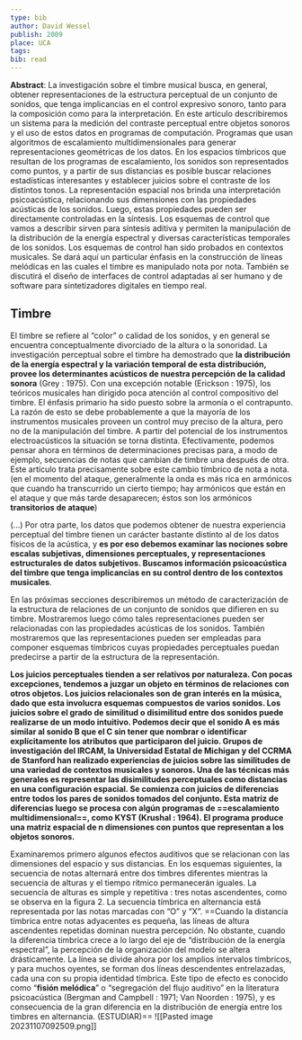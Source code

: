 ```yaml
---
type: bib
author: David Wessel
publish: 2009
place: UCA
tags: 
bib: read
---
```

**Abstract**: La investigación sobre el timbre musical busca, en general, obtener representaciones de la estructura perceptual de un conjunto de sonidos, que tenga implicancias en el control expresivo sonoro, tanto para la composición como para la interpretación. En este artículo describiremos un sistema para la medición del contraste perceptual entre objetos sonoros y el uso de estos datos en programas de computación. Programas que usan algoritmos de escalamiento multidimensionales para generar representaciones geométricas de los datos. En los espacios tímbricos que resultan de los programas de escalamiento, los sonidos son representados como puntos, y a partir de sus distancias es posible buscar relaciones estadísticas interesantes y establecer juicios sobre el contraste de los distintos tonos. La representación espacial nos brinda una interpretación psicoacústica, relacionando sus dimensiones con las propiedades acústicas de los sonidos. Luego, estas propiedades pueden ser directamente controladas en la síntesis. Los esquemas de control que vamos a describir sirven para síntesis aditiva y permiten la manipulación de la distribución de la energía espectral y diversas características temporales de los sonidos. Los esquemas de control han sido probados en contextos musicales. Se dará aquí un particular énfasis en la construcción de líneas melódicas en las cuales el timbre es manipulado nota por nota. También se discutirá el diseño de interfaces de control adaptadas al ser humano y de software para sintetizadores digitales en tiempo real.

## Timbre
El timbre se refiere al “color” o calidad de los sonidos, y en general se encuentra conceptualmente divorciado de la altura o la sonoridad. La investigación perceptual sobre el timbre ha demostrado que **la distribución de la energía espectral y la variación temporal de esta distribución, provee los determinantes acústicos de nuestra percepción de la calidad sonora** (Grey : 1975). Con una excepción notable (Erickson : 1975), los teóricos musicales han dirigido poca atención al control compositivo del timbre. El énfasis primario ha sido puesto sobre la armonía o el contrapunto. La razón de esto se debe probablemente a que la mayoría de los instrumentos musicales proveen un control muy preciso de la altura, pero no de la manipulación del timbre. A partir del potencial de los instrumentos electroacústicos la situación se torna distinta. Efectivamente, podemos pensar ahora en términos de determinaciones precisas para, a modo de ejemplo, secuencias de notas que cambian de timbre una después de otra. Este artículo trata precisamente sobre este cambio tímbrico de nota a nota. (en el momento del ataque, generalmente la onda es más rica en armónicos que cuando ha transcurrido un cierto tiempo; hay armónicos que están en el ataque y que más tarde desaparecen; éstos son los armónicos **transitorios de ataque**)

(...) Por otra parte, los datos que podemos obtener de nuestra experiencia perceptual del timbre tienen un carácter bastante distinto al de los datos físicos de la acústica, y **es por eso debemos examinar las nociones sobre escalas subjetivas, dimensiones perceptuales, y representaciones estructurales de datos subjetivos. Buscamos información psicoacústica del timbre que tenga implicancias en su control dentro de los contextos musicales**.

En las próximas secciones describiremos un método de caracterización de la estructura de relaciones de un conjunto de sonidos que difieren en su timbre. Mostraremos luego cómo tales representaciones pueden ser relacionadas con las propiedades acústicas de los sonidos. También mostraremos que las representaciones pueden ser empleadas para componer esquemas tímbricos cuyas propiedades perceptuales puedan predecirse a partir de la estructura de la representación.

**Los juicios perceptuales tienden a ser relativos por naturaleza. Con pocas excepciones, tendemos a juzgar un objeto en términos de relaciones con otros objetos. Los juicios relacionales son de gran interés en la música, dado que esta involucra esquemas compuestos de varios sonidos. Los juicios sobre el grado de similitud o disimilitud entre dos sonidos puede realizarse de un modo intuitivo. Podemos decir que el sonido A es más similar al sonido B que el C sin tener que nombrar o identificar explícitamente los atributos que participaron del juicio. Grupos de investigación del IRCAM, la Universidad Estatal de Michigan y del CCRMA de Stanford han realizado experiencias de juicios sobre las similitudes de una variedad de contextos musicales y sonoros. Una de las técnicas más generales es representar las disimilitudes perceptuales como distancias en una configuración espacial. Se comienza con juicios de diferencias entre todos los pares de sonidos tomados del conjunto. Esta matriz de diferencias luego se procesa con algún programas de ==escalamiento multidimensional==, como KYST (Krushal : 1964). El programa produce una matriz espacial de n dimensiones con puntos que representan a los objetos sonoros.**

Examinaremos primero algunos efectos auditivos que se relacionan con las dimensiones del espacio y sus distancias. En los esquemas siguientes, la secuencia de notas alternará entre dos timbres diferentes mientras la secuencia de alturas y el tiempo rítmico permanecerán iguales. La secuencia de alturas es simple y repetitiva : tres notas ascendentes, como se observa en la figura 2. La secuencia tímbrica en alternancia está representada por las notas marcadas con “O” y “X”. ==Cuando la distancia tímbrica entre notas adyacentes es pequeña, las líneas de altura ascendentes repetidas dominan nuestra percepción. No obstante, cuando la diferencia tímbrica crece a lo largo del eje de “distribución de la energía espectral”, la percepción de la organización del modelo se altera drásticamente. La línea se divide ahora por los amplios intervalos tímbricos, y para muchos oyentes, se forman dos líneas descendentes entrelazadas, cada una con su propia identidad tímbrica. Este tipo de efecto es conocido como “**fisión melódica**” o “segregación del flujo auditivo” en la literatura psicoacústica (Bergman and Campbell : 1971; Van Noorden : 1975), y es consecuencia de la gran diferencia en la distribución de energía entre los timbres en alternancia. (ESTUDIAR)==
![[Pasted image 20231107092509.png]]